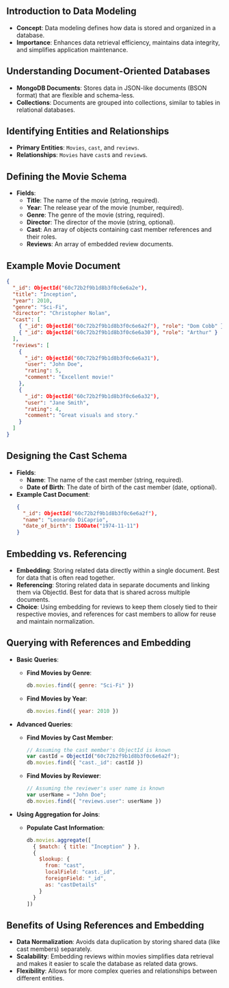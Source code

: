 ## Introduction to Data Modeling
   - **Concept**: Data modeling defines how data is stored and organized in a database.
   - **Importance**: Enhances data retrieval efficiency, maintains data integrity, and simplifies application maintenance.

## Understanding Document-Oriented Databases
   - **MongoDB Documents**: Stores data in JSON-like documents (BSON format) that are flexible and schema-less.
   - **Collections**: Documents are grouped into collections, similar to tables in relational databases.

## Identifying Entities and Relationships
   - **Primary Entities**: `Movies`, `cast`, and `reviews`.
   - **Relationships**: `Movies` have `cast`s and `review`s.

## Defining the Movie Schema
   - **Fields**: 
     - **Title**: The name of the movie (string, required).
     - **Year**: The release year of the movie (number, required).
     - **Genre**: The genre of the movie (string, required).
     - **Director**: The director of the movie (string, optional).
     - **Cast**: An array of objects containing cast member references and their roles.
     - **Reviews**: An array of embedded review documents.

## Example Movie Document
   ```json
   {
     "_id": ObjectId("60c72b2f9b1d8b3f0c6e6a2e"),
     "title": "Inception",
     "year": 2010,
     "genre": "Sci-Fi",
     "director": "Christopher Nolan",
     "cast": [
       { "_id": ObjectId("60c72b2f9b1d8b3f0c6e6a2f"), "role": "Dom Cobb" },
       { "_id": ObjectId("60c72b2f9b1d8b3f0c6e6a30"), "role": "Arthur" }
     ],
     "reviews": [
       {
         "_id": ObjectId("60c72b2f9b1d8b3f0c6e6a31"),
         "user": "John Doe",
         "rating": 5,
         "comment": "Excellent movie!"
       },
       {
         "_id": ObjectId("60c72b2f9b1d8b3f0c6e6a32"),
         "user": "Jane Smith",
         "rating": 4,
         "comment": "Great visuals and story."
       }
     ]
   }
   ```

## Designing the Cast Schema
   - **Fields**:
     - **Name**: The name of the cast member (string, required).
     - **Date of Birth**: The date of birth of the cast member (date, optional).
   - **Example Cast Document**:
     ```json
     {
       "_id": ObjectId("60c72b2f9b1d8b3f0c6e6a2f"),
       "name": "Leonardo DiCaprio",
       "date_of_birth": ISODate("1974-11-11")
     }
     ```
## Embedding vs. Referencing
   - **Embedding**: Storing related data directly within a single document. Best for data that is often read together.
   - **Referencing**: Storing related data in separate documents and linking them via ObjectId. Best for data that is shared across multiple documents.
   - **Choice**: Using embedding for reviews to keep them closely tied to their respective movies, and references for cast members to allow for reuse and maintain normalization.

## Querying with References and Embedding
   - **Basic Queries**:
     - **Find Movies by Genre**:
       ```javascript
       db.movies.find({ genre: "Sci-Fi" })
       ```
     - **Find Movies by Year**:
       ```javascript
       db.movies.find({ year: 2010 })
       ```

   - **Advanced Queries**:
     - **Find Movies by Cast Member**:
       ```javascript
       // Assuming the cast member's ObjectId is known
       var castId = ObjectId("60c72b2f9b1d8b3f0c6e6a2f");
       db.movies.find({ "cast._id": castId })
       ```
     - **Find Movies by Reviewer**:
       ```javascript
       // Assuming the reviewer's user name is known
       var userName = "John Doe";
       db.movies.find({ "reviews.user": userName })
       ```

   - **Using Aggregation for Joins**:
     - **Populate Cast Information**:
       ```javascript
       db.movies.aggregate([
         { $match: { title: "Inception" } },
         {
           $lookup: {
             from: "cast",
             localField: "cast._id",
             foreignField: "_id",
             as: "castDetails"
           }
         }
       ])
       ```

## Benefits of Using References and Embedding
- **Data Normalization**: Avoids data duplication by storing shared data (like cast members) separately.
- **Scalability**: Embedding reviews within movies simplifies data retrieval and makes it easier to scale the database as related data grows.
- **Flexibility**: Allows for more complex queries and relationships between different entities.
